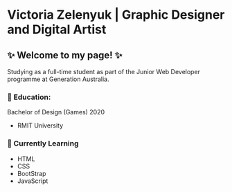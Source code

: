 # Victoria Zelenyuk | Graphic Designer and Digital Artist
## ✨ Welcome to my page! ✨

Studying as a full-time student as part of the Junior Web Developer programme at Generation Australia.

### 📜 Education:
Bachelor of Design (Games) 2020
- RMIT University

### 🧠 Currently Learning
- HTML
- CSS
- BootStrap
- JavaScript
